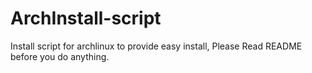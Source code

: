 ArchInstall-script
==================

Install script for archlinux to provide easy install, Please Read README before you do anything.
